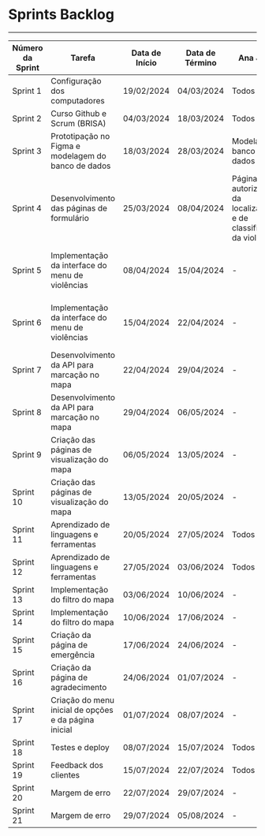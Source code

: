 # **Sprints Backlog**
<hr style="border: 0; height: 1px; background-color: #000000;">

| Número da Sprint |        Tarefa        |   Data de Início  |   Data de Término  | Ana Júlia | Bárbara | Beatriz | Catlen | Izabelle | Kece |
|------------------|----------------------|-------------------|--------------------|----------|----------|----------|----------|----------|----------|
|       Sprint 1   | Configuração dos computadores |   19/02/2024  |  04/03/2024 | Todos | Todos | Todos | Todos | Todos | x |
|       Sprint 2   | Curso Github e Scrum (BRISA)   |   04/03/2024  |  18/03/2024 | Todos | Todos | Todos | Todos | Todos | x |
|       Sprint 3   | Prototipação no Figma e modelagem do banco de dados  |   18/03/2024  |  28/03/2024 | Modelagem banco de dados | Interface figma | Interface figma | Modelagem banco de dados | Modelagem banco de dados | x |
|       Sprint 4   | Desenvolvimento das páginas de formulário |   25/03/2024  |  08/04/2024 | Página de autorização da localização e de classificação da violência | Página de registro sobre a violência | Página de seleção do Estado | - | - | Estudo das tecnologias |
|       Sprint 5   | Implementação da interface do menu de violências     |   08/04/2024  |  15/04/2024 | - | Páginas de violência patrimonial e sexual | Páginas de violência física, moral e psicológica | - | - | - |
|       Sprint 6   | Implementação da interface do menu de violências     |   15/04/2024  |  22/04/2024 | - | Páginas de violência patrimonial e sexual | Páginas de violência física, moral e psicológica | - | - | - |
|       Sprint 7   | Desenvolvimento da API para marcação no mapa |  22/04/2024  |  29/04/2024 | - | - | - | - | - | - |
|       Sprint 8   | Desenvolvimento da API para marcação no mapa |  29/04/2024  |  06/05/2024 | - | - | - | - | - | - |
|       Sprint 9   | Criação das páginas de visualização do mapa |  06/05/2024  |  13/05/2024 | - | - | - | - | - | - |
|       Sprint 10  | Criação das páginas de visualização do mapa |  13/05/2024  |  20/05/2024 | - | - | - | - | - | - |
|       Sprint 11  | Aprendizado de linguagens e ferramentas |  20/05/2024  |  27/05/2024 | Todos | Todos | Todos | Todos | Todos | Todos |
|       Sprint 12  | Aprendizado de linguagens e ferramentas |  27/05/2024  |  03/06/2024 | Todos | Todos | Todos | Todos | Todos | Todos |
|       Sprint 13  | Implementação do filtro do mapa         |  03/06/2024  |  10/06/2024 | - | - | - | Filtro para seleção | Filtro selecionado | Filtro para seleção |
|       Sprint 14  | Implementação do filtro do mapa         |  10/06/2024  |  17/06/2024 | - | - | - | Filtro para seleção | Filtro selecionado | Filtro para seleção |
|       Sprint 15  | Criação da página de emergência    |  17/06/2024  |  24/06/2024 | - | - | - | - | - | - |
|       Sprint 16  | Criação da página de agradecimento |  24/06/2024  |  01/07/2024 | - | - | - | - | - | - |
|       Sprint 17  | Criação do menu inicial de opções e da página inicial |  01/07/2024  |  08/07/2024 | - | - | - | - | - | - |
|       Sprint 18  | Testes e deploy         |  08/07/2024  |  15/07/2024 | Todos | Todos | Todos | Todos | Todos | Todos |
|       Sprint 19  | Feedback dos clientes   |  15/07/2024  |  22/07/2024 | Todos | Todos | Todos | Todos | Todos | Todos |
|       Sprint 20  | Margem de erro          |  22/07/2024  |  29/07/2024 | - | - | - | - | - | - |
|       Sprint 21  | Margem de erro          |  29/07/2024  |  05/08/2024 | - | - | - | - | - | - |


